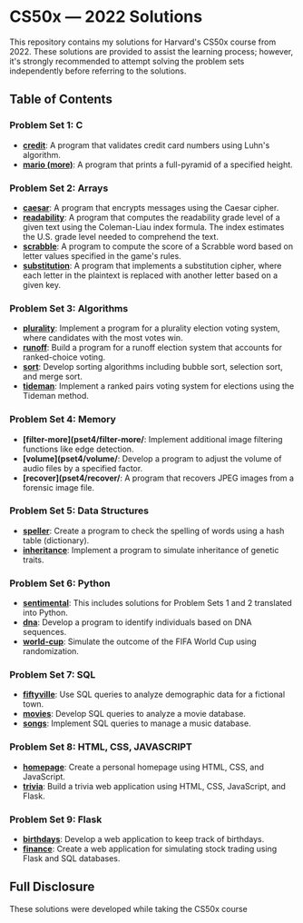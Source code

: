 # CS50x — 2022 Solutions

This repository contains my solutions for Harvard's CS50x course from 2022. These solutions are provided to assist the learning process; however, it's strongly recommended to attempt solving the problem sets independently before referring to the solutions.

## Table of Contents

### Problem Set 1: C
- **[credit](pset1/credit)**: A program that validates credit card numbers using Luhn's algorithm.
- **[mario (more)](pset1/credit)**: A program that prints a full-pyramid of a specified height.

### Problem Set 2: Arrays
- **[caesar](pset2/caeser/)**: A program that encrypts messages using the Caesar cipher.
- **[readability](pset2/readability/)**: A program that computes the readability grade level of a given text using the Coleman-Liau index formula. The index estimates the U.S. grade level needed to comprehend the text.
- **[scrabble](pset2/scrabble/)**: A program to compute the score of a Scrabble word based on letter values specified in the game's rules.
- **[substitution](pset2/substitution/)**: A program that implements a substitution cipher, where each letter in the plaintext is replaced with another letter based on a given key.

### Problem Set 3: Algorithms
- **[plurality](pset3/plurality)**: Implement a program for a plurality election voting system, where candidates with the most votes win.
- **[runoff](pset3/runoff)**: Build a program for a runoff election system that accounts for ranked-choice voting.
- **[sort](pset3/sort)**: Develop sorting algorithms including bubble sort, selection sort, and merge sort.
- **[tideman](pset3/tideman)**: Implement a ranked pairs voting system for elections using the Tideman method.

### Problem Set 4: Memory
- **[filter-more](pset4/filter-more/**: Implement additional image filtering functions like edge detection.
- **[volume](pset4/volume/**: Develop a program to adjust the volume of audio files by a specified factor.
- **[recover](pset4/recover/**: A program that recovers JPEG images from a forensic image file.

### Problem Set 5: Data Structures
- **[speller](pset5/speller/)**: Create a program to check the spelling of words using a hash table (dictionary).
- **[inheritance](pset5/inheritance/)**: Implement a program to simulate inheritance of genetic traits.

### Problem Set 6: Python
- **[sentimental](pset6/sentimental)**:  This includes solutions for Problem Sets 1 and 2 translated into Python.
- **[dna](pset6/dna/)**: Develop a program to identify individuals based on DNA sequences.
- **[world-cup](pset6/world-cup/)**: Simulate the outcome of the FIFA World Cup using randomization.

### Problem Set 7: SQL
- **[fiftyville](pset7/fiftyville/)**: Use SQL queries to analyze demographic data for a fictional town.
- **[movies](pset7/movies/)**: Develop SQL queries to analyze a movie database.
- **[songs](pset7/songs/)**: Implement SQL queries to manage a music database.

### Problem Set 8: HTML, CSS, JAVASCRIPT
- **[homepage](pset8/homepage/)**: Create a personal homepage using HTML, CSS, and JavaScript.
- **[trivia](pset8/trivia/)**: Build a trivia web application using HTML, CSS, JavaScript, and Flask.

### Problem Set 9: Flask
- **[birthdays](pset9/birthdays/)**: Develop a web application to keep track of birthdays.
- **[finance](pset9/finance/)**: Create a web application for simulating stock trading using Flask and SQL databases.

## Full Disclosure

These solutions were developed while taking the CS50x course 
